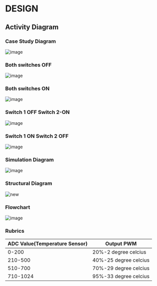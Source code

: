 # DESIGN
## Activity Diagram
### Case Study Diagram

![image](https://user-images.githubusercontent.com/101059765/164159401-67ca02d3-0ba8-42b1-b488-ea5b9f04f344.png)

### Both switches OFF

![image](https://user-images.githubusercontent.com/101059765/164159736-8dea1dfb-0958-4957-bc99-6b3bfea217c9.png)

### Both switches ON

![image](https://user-images.githubusercontent.com/101059765/164159838-854a74c4-dc39-4e72-9400-5005e1345950.png)

### Switch 1 OFF Switch 2-ON

![image](https://user-images.githubusercontent.com/101059765/164160096-d5a852cf-010f-4bdf-a7eb-b3bb64772c62.png)

### Switch 1 ON Switch 2 OFF

![image](https://user-images.githubusercontent.com/101059765/164160214-577b253d-1bdd-4309-ab7b-eff1746630a8.png)

### Simulation Diagram

![image](https://user-images.githubusercontent.com/101059765/164160455-3c44b917-405f-4b9c-b1d5-dd19adfb3f84.png)

### Structural Diagram

![new](https://user-images.githubusercontent.com/101059765/164161002-c626cf11-67be-40f2-b1b2-eef03fb89320.jpg)

### Flowchart

![image](https://user-images.githubusercontent.com/101059765/164160710-4e57f73c-8f74-4693-addb-1ee8857a784a.png)

### Rubrics

|ADC Value(Temperature Sensor)|Output PWM|
|-----------------------------|----------|
|0-200|20%-2 degree celcius|
|210-500|40%-25 degree celcius|
|510-700|70%-29 degree celcius|
|710-1024|95%-33 degree celcius|
